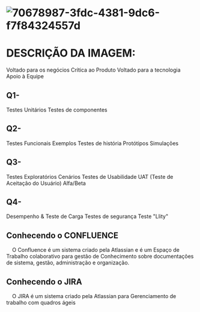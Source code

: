 # <img src="file:///C:/Users/migra/OneDrive/Imagens/Typedown/70678987-3fdc-4381-9dc6-f7f84324557d.png" title="" alt="70678987-3fdc-4381-9dc6-f7f84324557d" data-align="center">

# DESCRIÇÃO DA IMAGEM:

Voltado para os negócios
Crítica ao Produto
Voltado para a tecnologia
Apoio à Equipe

## Q1-

Testes Unitários
Testes de componentes

## Q2-

Testes Funcionais
Exemplos
Testes de história
Protótipos
Simulações

## Q3-

Testes Exploratórios
Cenários
Testes de Usabilidade
UAT (Teste de Aceitação do Usuário)
Alfa/Beta

## Q4-

Desempenho & Teste de Carga
Testes de segurança
Teste "Llity"



## Conhecendo o CONFLUENCE

    O Confluence é um sistema criado pela Atlassian e é um Espaço de Trabalho colaborativo para gestão de Conhecimento sobre documentações de sistema, gestão, administração e organização.



## Conhecendo o JIRA

    O JIRA é um sistema criado pela Atlassian para Gerenciamento de trabalho com quadros ágeis


